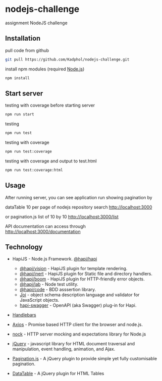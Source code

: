 # nodejs-challenge

assignment NodeJS challenge

## Installation

pull code from github

```bash
git pull https://github.com/Kadphol/nodejs-challenge.git
```

install npm modules (required [Node.js](https://nodejs.org/))

```bash
npm install
```

## Start server

testing with coverage before starting server

```bash
npm run start
```

testing

``` bash
npm run test
```

testing with coverage

```bash
npm run test:coverage
```

testing with coverage and output to test.html

```bash
npm run test:coverage:html
```

## Usage

After running server, you can see application run showing pagination by

dataTable 10 per page of nodejs repository search [http://localhost:3000](http://localhost:3000) 

or pagination.js list of 10 by 10 [http://localhost:3000/list](http://localhost:3000/list)

API documentation can access through [http://localhost:3000/documentation](http://localhost:3000/documentation)

## Technology

* HapiJS - Node.js Framework. [@hapi/hapi](https://hapi.dev)
  * [@hapi/vision](https://hapi.dev/module/vision/) - HapiJS plugin for template rendering. 
  * [@hapi/inert](https://hapi.dev/module/inert/) - HapiJS plugin for Static file and directory handlers.
  * [@hapi/boom](https://hapi.dev/module/boom/) - HapiJS plugin for HTTP-friendly error objects.
  * [@hapi/lab](https://hapi.dev/module/lab/) - Node test utility.
  * [@hapi/code](https://hapi.dev/module/code/) - BDD asssertion library.
  * [Joi](https://www.npmjs.com/package/joi) - object schema description language and validator for JavaScript objects.
  * [hapi-swagger](https://www.npmjs.com/package/hapi-swagger) - OpenAPI (aka Swagger) plug-in for Hapi.

* [Handlebars](https://handlebarsjs.com)

* [Axios](https://github.com/axios/axios) - Promise based HTTP client for the browser and node.js.

* [nock](https://github.com/nock/nock) - HTTP server mocking and expectations library for Node.js

* [jQuery](https://jquery.com) - javascript library for HTML document traversal and manipulation, event handling, animation, and Ajax.

* [Pagination.js](https://pagination.js.org) - A jQuery plugin to provide simple yet fully customisable pagination.

* [DataTable](https://datatables.net) - A jQuery plugin for HTML Tables
